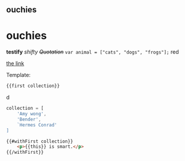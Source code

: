 ## ouchies ##
# ouchies #

**testify**
*shifty*
~~_Quotation_~~
```var animal = ["cats", "dogs", "frogs"];```
red


[the link](thelinkadress.com)

Template:

```html
{{first collection}}
```

d

```javascript
collection = [
    'Amy wong',
    'Bender',
    `Hermes Conrad'
]
```

```html
{{#withFirst collection}}
    <p>{{this}} is smart.</p>
{{/withFirst}}
```
